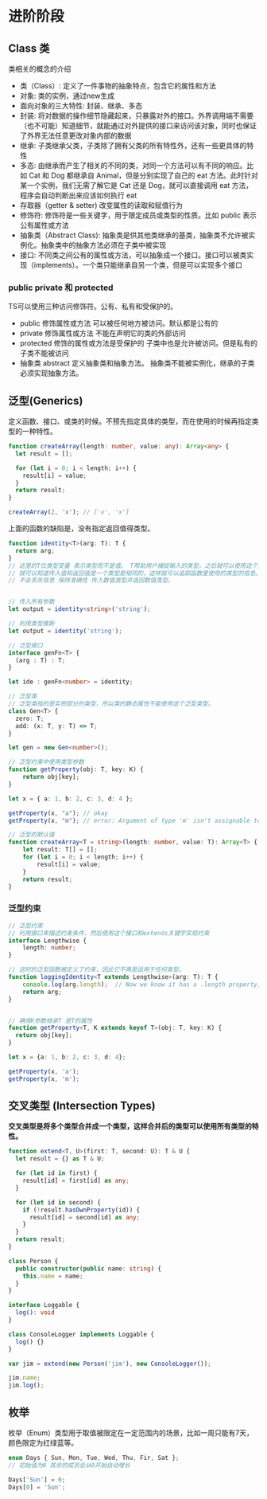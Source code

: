 # 进阶阶段

## Class 类
类相关的概念的介绍

* 类（Class）: 定义了一件事物的抽象特点，包含它的属性和方法
* 对象: 类的实例，通过new生成
* 面向对象的三大特性: 封装、继承、多态
* 封装: 将对数据的操作细节隐藏起来，只暴露对外的接口。外界调用端不需要（也不可能）知道细节，就能通过对外提供的接口来访问该对象，同时也保证了外界无法任意更改对象内部的数据
* 继承: 子类继承父类，子类除了拥有父类的所有特性外，还有一些更具体的特性
* 多态: 由继承而产生了相关的不同的类，对同一个方法可以有不同的响应。比如 Cat 和 Dog 都继承自 Animal，但是分别实现了自己的 eat 方法。此时针对某一个实例，我们无需了解它是 Cat 还是 Dog，就可以直接调用 eat 方法，程序会自动判断出来应该如何执行 eat
* 存取器（getter & setter) 改变属性的读取和赋值行为
* 修饰符: 修饰符是一些关键字，用于限定成员或类型的性质。比如 public 表示公有属性或方法
* 抽象类（Abstract Class): 抽象类是供其他类继承的基类，抽象类不允许被实例化。抽象类中的抽象方法必须在子类中被实现
* 接口: 不同类之间公有的属性或方法，可以抽象成一个接口。接口可以被类实现（implements）。一个类只能继承自另一个类，但是可以实现多个接口

### public private 和 protected
TS可以使用三种访问修饰符。公有、私有和受保护的。

* public 修饰属性或方法 可以被任何地方被访问。默认都是公有的
* private 修饰属性或方法 不能在声明它的类的外部访问
* protected 修饰的属性或方法是受保护的 子类中也是允许被访问。但是私有的子类不能被访问
* 抽象类 abstract 定义抽象类和抽象方法。 抽象类不能被实例化，继承的子类必须实现抽象方法。


## 泛型(Generics)
定义函数、接口、或类的时候。不预先指定具体的类型，而在使用的时候再指定类型的一种特性。

```typescript
function createArray(length: number, value: any): Array<any> {
  let result = [];

  for (let i = 0; i < length; i++) {
    result[i] = value;
  }
  return result;
}

createArray(2, 'x'); // ['x', 'x']
```
上面的函数的缺陷是，没有指定返回值得类型。

```typescript
function identity<T>(arg: T): T {
  return arg;
}
// 这里的T位类型变量 表示类型而不是值。 T帮助用户捕捉输入的类型，之后就可以使用这个类型。使用T作为返回类型，
// 就可以知道传入值和返回值是一个类型是相同的，这样就可以追踪函数里使用的类型的信息。就是泛型，可以适用多个类型
// 不会丢失信息 保持准确性 传入数值类型并返回数值类型。


// 传入所有参数
let output = identity<string>('string');

// 利用类型推断
let output = identity('string');

// 泛型接口
interface genFn<T> {
  (arg : T) : T;
}

let ide : genFn<number> = identity;

// 泛型类
// 泛型类指的是实例部分的类型，所以类的静态属性不能使用这个泛型类型。
class Gen<T> {
  zero: T;
  add: (x: T, y: T) => T;
}

let gen = new Gen<number>();

// 泛型约束中使用类型参数
function getProperty(obj: T, key: K) {
    return obj[key];
}

let x = { a: 1, b: 2, c: 3, d: 4 };

getProperty(x, "a"); // okay
getProperty(x, "m"); // error: Argument of type 'm' isn't assignable to 'a' | 'b' | 'c' | 'd'.

// 泛型的默认值
function createArray<T = string>(length: number, value: T): Array<T> {
    let result: T[] = [];
    for (let i = 0; i < length; i++) {
        result[i] = value;
    }
    return result;
}
```

### 泛型约束

```typescript
// 泛型约束
// 利用接口来描述约束条件，然后使用这个接口和extends关键字实现约束
interface Lengthwise {
    length: number;
}

// 这时的泛型函数被定义了约束，因此它不再是适用于任何类型。
function loggingIdentity<T extends Lengthwise>(arg: T): T {
    console.log(arg.length);  // Now we know it has a .length property, so no more error
    return arg;
}


// 确保K参数继承T 是T的属性
function getProperty<T, K extends keyof T>(obj: T, key: K) {
  return obj[key];
}

let x = {a: 1, b: 2, c: 3, d: 4};

getProperty(x, 'a');
getProperty(x, 'm');
```

## 交叉类型 (Intersection Types)

**交叉类型是将多个类型合并成一个类型，这样合并后的类型可以使用所有类型的特性。**

```typescript
function extend<T, U>(first: T, second: U): T & U {
  let result = {} as T & U;

  for (let id in first) {
    result[id] = first[id] as any;
  }

  for (let id in second) {
    if (!result.hasOwnProperty(id)) {
      result[id] = second[id] as any;
    }
  }
  return result;
}

class Person {
  public constructor(public name: string) {
    this.name = name;
  }
}

interface Loggable {
  log(): void 
}

class ConsoleLogger implements Loggable {
  log() {}
}

var jim = extend(new Person('jim'), new ConsoleLogger());

jim.name;
jim.log();
```


## 枚举
枚举（Enum）类型用于取值被限定在一定范围内的场景，比如一周只能有7天，颜色限定为红绿蓝等。

```typescript
enum Days { Sun, Mon, Tue, Wed, Thu, Fir, Sat };
// 初始值为0 其余的成员会从0开始自动增长

Days['Sun'] = 0;
Days[0] = 'Sun';
```


